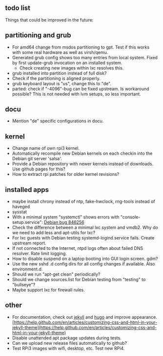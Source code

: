 ## todo list

Things that could be improved in the future:


partitioning and grub
---------------------

- For amd64 change from msdos partitioning to gpt. Test if this works with
  some real hardware as well as virsh/qemu.
- Generated grub config shows too many entries from local system.
  Fixed by first update-grub invocation on an installed system.
   - Check creating new images within lxc resolves this.
- grub installed into partition instead of full disk?
- Check if the partitioning is aligned properly.
- grub keyboard layout is "us", change this to "de".
- parted: check if "-4096"-bug can be fixed upstream. Is workaround possible?
  This is not needed with lvm setups, so less important.


docu
----

- Mention "de" specific configurations in docu.


kernel
------

- Change name of own rpi3 kernel.
- Automatically recompile new Debian kernels on each checkin into the Debian
  git server 'salsa'.
- Provide a Debian repository with newer kernels instead of downloads.
  Use github pages for this?
- How to extract rpi patches for older kernel revisions?


installed apps
--------------

- maybe install chrony instead of ntp, fake-hwclock, rng-tools instead of haveged
- sysstat
- With a minimal system "systemctl" shows errors with "console-setup.service": [Debian bug 846256](https://bugs.debian.org/cgi-bin/bugreport.cgi?bug=846256)
- Check the difference between a minimal lxc system and vmdb2. Why do we need to add less and apt-utils for lxc?
- For lxc guests with Debian testing systemd-logind.service fails. Create upstream report.
- If not connected to the Internet, ntpd logs often about failed DNS resolver. Rate limit logging.
- How to disable suspend on a laptop booting into GUI login screen. gdm?
- Use the new sshd .d config dirs for all config changes if available. Also environment.d.
- Should we run "apt-get clean" periodically?
- Should we change sources.list for Debian testing from "testing" to "bullseye"?
- Maybe support lxc for firewall rules.


other
-----

- For documentation, check out [jekyll](https://github.com/jekyll/jekyll) and [hugo](https://gohugo.io/)
  and improve appearance.
  [https://help.github.com/en/articles/customizing-css-and-html-in-your-jekyll-theme](https://help.github.com/en/articles/customizing-css-and-html-in-your-jekyll-theme)
- Disable unattended apt package updates during tests.
- Can we upload new release files automatically to github?
- Test RPi3 images with wifi, desktop, etc. Test new RPi4.

